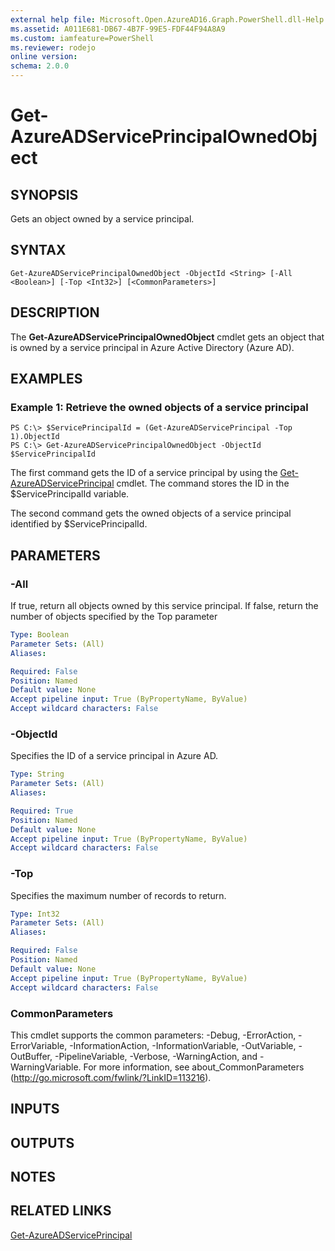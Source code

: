 ```yaml
---
external help file: Microsoft.Open.AzureAD16.Graph.PowerShell.dll-Help.xml
ms.assetid: A011E681-DB67-4B7F-99E5-FDF44F94A8A9
ms.custom: iamfeature=PowerShell
ms.reviewer: rodejo
online version: 
schema: 2.0.0
---
```


# Get-AzureADServicePrincipalOwnedObject

## SYNOPSIS
Gets an object owned by a service principal.

## SYNTAX

```
Get-AzureADServicePrincipalOwnedObject -ObjectId <String> [-All <Boolean>] [-Top <Int32>] [<CommonParameters>]
```

## DESCRIPTION
The **Get-AzureADServicePrincipalOwnedObject** cmdlet gets an object that is owned by a service principal in Azure Active Directory (Azure AD).

## EXAMPLES

### Example 1: Retrieve the owned objects of a service principal
```
PS C:\> $ServicePrincipalId = (Get-AzureADServicePrincipal -Top 1).ObjectId
PS C:\> Get-AzureADServicePrincipalOwnedObject -ObjectId $ServicePrincipalId
```

The first command gets the ID of a service principal by using the [Get-AzureADServicePrincipal](./Get-AzureADServicePrincipal.md) cmdlet. 
The command stores the ID in the $ServicePrincipalId variable.

The second command gets the owned objects of a service principal identified by $ServicePrincipalId.

## PARAMETERS

### -All
If true, return all objects owned by this service principal. If false, return the number of objects specified by the Top parameter

```yaml
Type: Boolean
Parameter Sets: (All)
Aliases: 

Required: False
Position: Named
Default value: None
Accept pipeline input: True (ByPropertyName, ByValue)
Accept wildcard characters: False
```

### -ObjectId
Specifies the ID of a service principal in Azure AD.

```yaml
Type: String
Parameter Sets: (All)
Aliases: 

Required: True
Position: Named
Default value: None
Accept pipeline input: True (ByPropertyName, ByValue)
Accept wildcard characters: False
```

### -Top
Specifies the maximum number of records to return.

```yaml
Type: Int32
Parameter Sets: (All)
Aliases: 

Required: False
Position: Named
Default value: None
Accept pipeline input: True (ByPropertyName, ByValue)
Accept wildcard characters: False
```

### CommonParameters
This cmdlet supports the common parameters: -Debug, -ErrorAction, -ErrorVariable, -InformationAction, -InformationVariable, -OutVariable, -OutBuffer, -PipelineVariable, -Verbose, -WarningAction, and -WarningVariable. For more information, see about_CommonParameters (<http://go.microsoft.com/fwlink/?LinkID=113216>).

## INPUTS

## OUTPUTS

## NOTES

## RELATED LINKS

[Get-AzureADServicePrincipal](./Get-AzureADServicePrincipal.md)
